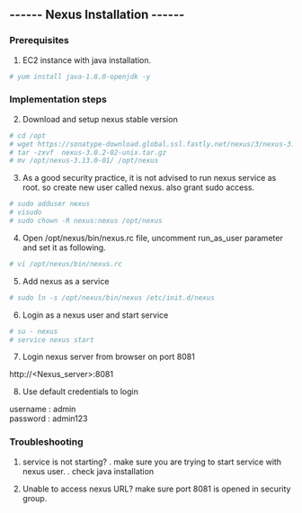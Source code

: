 ##      ------ Nexus Installation ------

### Prerequisites

1. EC2 instance with java installation. 

```sh
# yum install java-1.8.0-openjdk -y
```
### Implementation steps 

2. Download and setup nexus stable version
```sh 
# cd /opt
# wget https://sonatype-download.global.ssl.fastly.net/nexus/3/nexus-3.0.2-02-unix.tar.gz
# tar -zxvf  nexus-3.0.2-02-unix.tar.gz
# mv /opt/nexus-3.13.0-01/ /opt/nexus
```

3. As a good security practice, it is not advised to run nexus service as root. so create new user called nexus. also grant sudo access. 
```sh 
# sudo adduser nexus
# visudo 
# sudo chown -R nexus:nexus /opt/nexus
```

4. Open /opt/nexus/bin/nexus.rc file, uncomment run_as_user parameter and set it as following.
```sh 
# vi /opt/nexus/bin/nexus.rc
```

5. Add nexus as a service 
```sh
# sudo ln -s /opt/nexus/bin/nexus /etc/init.d/nexus
```

6. Login as a nexus user and start service
```sh
# su - nexus
# service nexus start
```

7. Login nexus server from browser on port 8081

http://<Nexus_server>:8081

8. Use default credentials to login 

username : admin <br />
password : admin123


### Troubleshooting

1. service is not starting?
. make sure you are trying to start service with nexus user. 
. check java installation

2. Unable to access nexus URL?
make sure port 8081 is opened in security group. 
